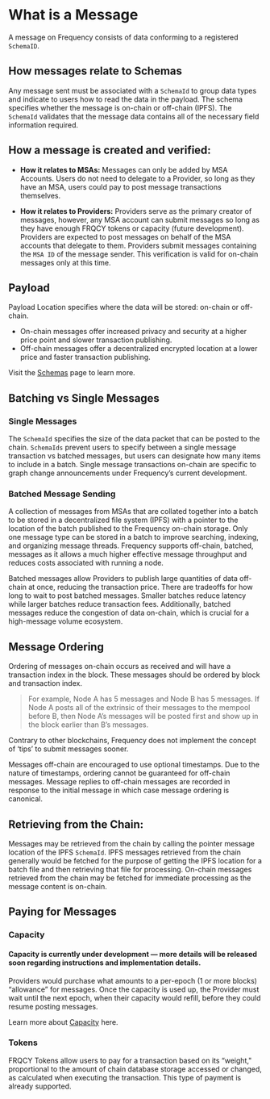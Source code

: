 # What is a Message

A message on Frequency consists of data conforming to a registered `SchemaID`. 

## How messages relate to Schemas
Any message sent must be associated with a `SchemaId` to group data types and indicate to users how to read the data in the payload. The schema specifies whether the message is on-chain or off-chain (IPFS). The `SchemaId` validates that the message data contains all of the necessary field information required.

## How a message is created and verified:
* **How it relates to MSAs:**
Messages can only be added by MSA Accounts. Users do not need to delegate to a Provider, so long as they have an MSA, users could pay to post message transactions themselves. 

* **How it relates to Providers:**
Providers serve as the primary creator of messages, however, any MSA account can submit messages so long as they have enough FRQCY tokens or capacity (future development). Providers are expected to post messages on behalf of the MSA accounts that delegate to them. Providers submit messages containing the `MSA ID` of the message sender. This verification is valid for on-chain messages only at this time. 

## Payload
Payload Location specifies where the data will be stored: on-chain or off-chain. 

* On-chain messages offer increased privacy and security at a higher price point and slower transaction publishing. 
* Off-chain messages offer a decentralized encrypted location at a lower price and faster transaction publishing. 

Visit the [Schemas](https://docs.frequency.xyz/Basics/Schemas.html) page to learn more.

## Batching vs Single Messages

### Single Messages

The `SchemaId` specifies the size of the data packet that can be posted to the chain. `SchemaIds` prevent users to specify between a single message transaction vs batched messages, but users can designate how many items to include in a batch. Single message transactions on-chain are specific to graph change announcements under Frequency’s current development. 

### Batched Message Sending

A collection of messages from MSAs that are collated together into a batch to be stored in a decentralized file system (IPFS) with a pointer to the location of the batch published to the Frequency on-chain storage. Only one message type can be stored in a batch to improve searching, indexing, and organizing message threads. Frequency supports off-chain, batched, messages as it allows a much higher effective message throughput and reduces costs associated with running a node. 

Batched messages allow Providers to publish large quantities of data off-chain at once, reducing the transaction price. There are tradeoffs for how long to wait to post batched messages. Smaller batches reduce latency while larger batches reduce transaction fees. Additionally, batched messages reduce the congestion of data on-chain, which is crucial for a high-message volume ecosystem. 

## Message Ordering

Ordering of messages on-chain occurs as received and will have a transaction index in the block. These messages should be ordered by block and transaction index. 

> For example, Node A has 5 messages and Node B has 5 messages. If Node A posts all of the extrinsic of their messages to the mempool before B, then Node A’s messages will be posted first and show up in the block earlier than B’s messages.

Contrary to other blockchains, Frequency does not implement the concept of ‘tips’ to submit messages sooner.  

Messages off-chain are encouraged to use optional timestamps. Due to the nature of timestamps, ordering cannot be guaranteed for off-chain messages. Message replies to off-chain messages are recorded in response to the initial message in which case message ordering is canonical. 

## Retrieving from the Chain: 
Messages may be retrieved from the chain by calling the pointer message location of the IPFS `SchemaId`. IPFS messages retrieved from the chain generally would be fetched for the purpose of getting the IPFS location for a batch file and then retrieving that file for processing. On-chain messages retrieved from the chain may be fetched for immediate processing as the message content is on-chain. 

## Paying for Messages

### Capacity 
#### Capacity is currently under development — more details will be released soon regarding instructions and implementation details.

Providers would purchase what amounts to a per-epoch (1 or more blocks) “allowance” for messages. Once the capacity is used up, the Provider must wait until the next epoch, when their capacity would refill, before they could resume posting messages. 

Learn more about [Capacity](https://docs.frequency.xyz/Basics/Capacity.html) here.

### Tokens 
FRQCY Tokens allow users to pay for a transaction based on its “weight," proportional to the amount of chain database storage accessed or changed, as calculated when executing the transaction. This type of payment is already supported. 
